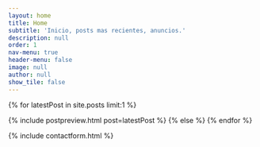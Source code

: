 ```yaml
---
layout: home
title: Home
subtitle: 'Inicio, posts mas recientes, anuncios.'
description: null
order: 1
nav-menu: true
header-menu: false
image: null
author: null
show_tile: false
---
```


<!-- Latest Post  preview-->
{% for latestPost in site.posts limit:1 %}
<!-- Mini Post -->
{% include postpreview.html post=latestPost %}
{% else %}
{% endfor %}


<!-- Pagination -->
<!-- {% include pagination.html %} -->

{% include contactform.html %}
